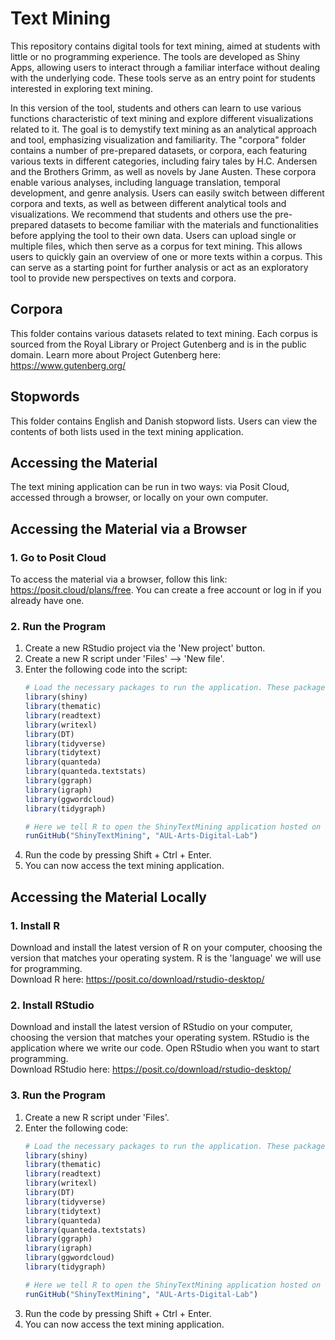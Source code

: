 # Text Mining
This repository contains digital tools for text mining, aimed at students with little or no programming experience. The tools are developed as Shiny Apps, allowing users to interact through a familiar interface without dealing with the underlying code. These tools serve as an entry point for students interested in exploring text mining.

In this version of the tool, students and others can learn to use various functions characteristic of text mining and explore different visualizations related to it. The goal is to demystify text mining as an analytical approach and tool, emphasizing visualization and familiarity. The "corpora" folder contains a number of pre-prepared datasets, or corpora, each featuring various texts in different categories, including fairy tales by H.C. Andersen and the Brothers Grimm, as well as novels by Jane Austen. These corpora enable various analyses, including language translation, temporal development, and genre analysis. Users can easily switch between different corpora and texts, as well as between different analytical tools and visualizations. We recommend that students and others use the pre-prepared datasets to become familiar with the materials and functionalities before applying the tool to their own data. Users can upload single or multiple files, which then serve as a corpus for text mining. This allows users to quickly gain an overview of one or more texts within a corpus. This can serve as a starting point for further analysis or act as an exploratory tool to provide new perspectives on texts and corpora.

## Corpora
This folder contains various datasets related to text mining. Each corpus is sourced from the Royal Library or Project Gutenberg and is in the public domain. Learn more about Project Gutenberg here: https://www.gutenberg.org/

## Stopwords
This folder contains English and Danish stopword lists. Users can view the contents of both lists used in the text mining application.

## Accessing the Material
The text mining application can be run in two ways: via Posit Cloud, accessed through a browser, or locally on your own computer.

## Accessing the Material via a Browser
### 1. Go to Posit Cloud
To access the material via a browser, follow this link: https://posit.cloud/plans/free. You can create a free account or log in if you already have one.

### 2. Run the Program
1. Create a new RStudio project via the 'New project' button.
2. Create a new R script under 'Files' --> 'New file'.
3. Enter the following code into the script:
   ```R
   # Load the necessary packages to run the application. These packages extend the base functionality of R, allowing us to open and work with applications that have a user interface, as in the case of ShinyTextMining.
   library(shiny)
   library(thematic)
   library(readtext)
   library(writexl)
   library(DT)
   library(tidyverse)
   library(tidytext)
   library(quanteda)
   library(quanteda.textstats)
   library(ggraph)
   library(igraph)
   library(ggwordcloud)
   library(tidygraph)

   # Here we tell R to open the ShinyTextMining application hosted on GitHub under AUL-Arts-Digital-Lab
   runGitHub("ShinyTextMining", "AUL-Arts-Digital-Lab")
   ```
4. Run the code by pressing Shift + Ctrl + Enter.
5. You can now access the text mining application.

## Accessing the Material Locally
### 1. Install R
Download and install the latest version of R on your computer, choosing the version that matches your operating system. R is the 'language' we will use for programming.  
Download R here: https://posit.co/download/rstudio-desktop/

### 2. Install RStudio
Download and install the latest version of RStudio on your computer, choosing the version that matches your operating system. RStudio is the application where we write our code. Open RStudio when you want to start programming.  
Download RStudio here: https://posit.co/download/rstudio-desktop/

### 3. Run the Program
1. Create a new R script under 'Files'.
2. Enter the following code:
   ```R
   # Load the necessary packages to run the application. These packages extend the base functionality of R, allowing us to open and work with applications that have a user interface, as in the case of ShinyTextMining.
   library(shiny)
   library(thematic)
   library(readtext)
   library(writexl)
   library(DT)
   library(tidyverse)
   library(tidytext)
   library(quanteda)
   library(quanteda.textstats)
   library(ggraph)
   library(igraph)
   library(ggwordcloud)
   library(tidygraph)

   # Here we tell R to open the ShinyTextMining application hosted on GitHub under AUL-Arts-Digital-Lab
   runGitHub("ShinyTextMining", "AUL-Arts-Digital-Lab")
   ```
3. Run the code by pressing Shift + Ctrl + Enter.
4. You can now access the text mining application.
